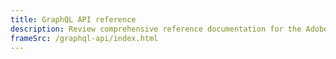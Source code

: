 ```yaml
---
title: GraphQL API reference
description: Review comprehensive reference documentation for the Adobe Commerce and Magento Open Source GraphQL API schema.
frameSrc: /graphql-api/index.html
---
```

